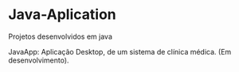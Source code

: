 # Java-Aplication
Projetos desenvolvidos em java

JavaApp: Aplicação Desktop, de um sistema de clínica médica. (Em desenvolvimento).
